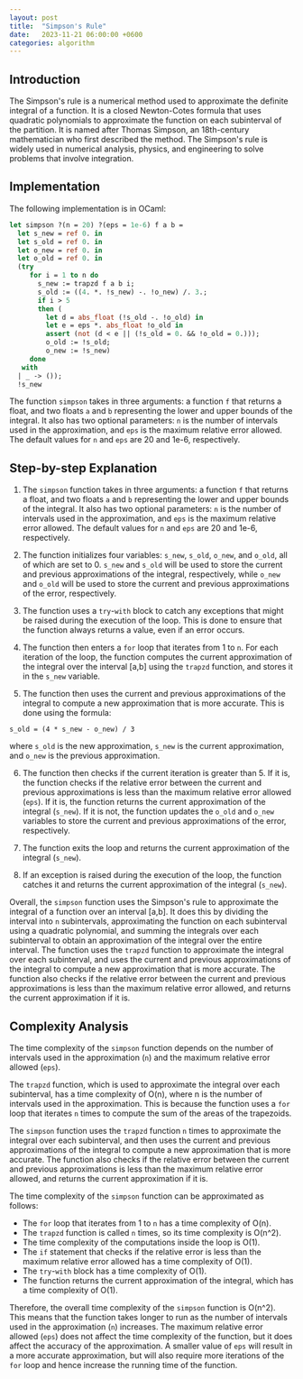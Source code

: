```yaml
---
layout: post
title:  "Simpson's Rule"
date:   2023-11-21 06:00:00 +0600
categories: algorithm
---
```


## Introduction  
The Simpson's rule is a numerical method used to approximate the definite integral of a function. It is a closed Newton-Cotes formula that uses quadratic polynomials to approximate the function on each subinterval of the partition. It is named after Thomas Simpson, an 18th-century mathematician who first described the method. The Simpson's rule is widely used in numerical analysis, physics, and engineering to solve problems that involve integration.  
   
## Implementation  
The following implementation is in OCaml:  
   
```ocaml  
let simpson ?(n = 20) ?(eps = 1e-6) f a b =
  let s_new = ref 0. in
  let s_old = ref 0. in
  let o_new = ref 0. in
  let o_old = ref 0. in
  (try
     for i = 1 to n do
       s_new := trapzd f a b i;
       s_old := ((4. *. !s_new) -. !o_new) /. 3.;
       if i > 5
       then (
         let d = abs_float (!s_old -. !o_old) in
         let e = eps *. abs_float !o_old in
         assert (not (d < e || (!s_old = 0. && !o_old = 0.)));
         o_old := !s_old;
         o_new := !s_new)
     done
   with
  | _ -> ());
  !s_new
```  
   
The function `simpson` takes in three arguments: a function `f` that returns a float, and two floats `a` and `b` representing the lower and upper bounds of the integral. It also has two optional parameters: `n` is the number of intervals used in the approximation, and `eps` is the maximum relative error allowed. The default values for `n` and `eps` are 20 and 1e-6, respectively.  
   
## Step-by-step Explanation 
1. The `simpson` function takes in three arguments: a function `f` that returns a float, and two floats `a` and `b` representing the lower and upper bounds of the integral. It also has two optional parameters: `n` is the number of intervals used in the approximation, and `eps` is the maximum relative error allowed. The default values for `n` and `eps` are 20 and 1e-6, respectively.  
   
2. The function initializes four variables: `s_new`, `s_old`, `o_new`, and `o_old`, all of which are set to 0. `s_new` and `s_old` will be used to store the current and previous approximations of the integral, respectively, while `o_new` and `o_old` will be used to store the current and previous approximations of the error, respectively.  
   
3. The function uses a `try`-`with` block to catch any exceptions that might be raised during the execution of the loop. This is done to ensure that the function always returns a value, even if an error occurs.  
   
4. The function then enters a `for` loop that iterates from 1 to `n`. For each iteration of the loop, the function computes the current approximation of the integral over the interval [a,b] using the `trapzd` function, and stores it in the `s_new` variable.  
   
5. The function then uses the current and previous approximations of the integral to compute a new approximation that is more accurate. This is done using the formula:  
   
```  
s_old = (4 * s_new - o_new) / 3  
```  
   
where `s_old` is the new approximation, `s_new` is the current approximation, and `o_new` is the previous approximation.  
   
6. The function then checks if the current iteration is greater than 5. If it is, the function checks if the relative error between the current and previous approximations is less than the maximum relative error allowed (`eps`). If it is, the function returns the current approximation of the integral (`s_new`). If it is not, the function updates the `o_old` and `o_new` variables to store the current and previous approximations of the error, respectively.  
   
7. The function exits the loop and returns the current approximation of the integral (`s_new`).  
   
8. If an exception is raised during the execution of the loop, the function catches it and returns the current approximation of the integral (`s_new`).  
   
Overall, the `simpson` function uses the Simpson's rule to approximate the integral of a function over an interval [a,b]. It does this by dividing the interval into `n` subintervals, approximating the function on each subinterval using a quadratic polynomial, and summing the integrals over each subinterval to obtain an approximation of the integral over the entire interval. The function uses the `trapzd` function to approximate the integral over each subinterval, and uses the current and previous approximations of the integral to compute a new approximation that is more accurate. The function also checks if the relative error between the current and previous approximations is less than the maximum relative error allowed, and returns the current approximation if it is.
  
## Complexity Analysis  
The time complexity of the `simpson` function depends on the number of intervals used in the approximation (`n`) and the maximum relative error allowed (`eps`).  
   
The `trapzd` function, which is used to approximate the integral over each subinterval, has a time complexity of O(n), where n is the number of intervals used in the approximation. This is because the function uses a `for` loop that iterates `n` times to compute the sum of the areas of the trapezoids.  
   
The `simpson` function uses the `trapzd` function `n` times to approximate the integral over each subinterval, and then uses the current and previous approximations of the integral to compute a new approximation that is more accurate. The function also checks if the relative error between the current and previous approximations is less than the maximum relative error allowed, and returns the current approximation if it is.  
   
The time complexity of the `simpson` function can be approximated as follows:  
   
- The `for` loop that iterates from 1 to `n` has a time complexity of O(n).  
- The `trapzd` function is called `n` times, so its time complexity is O(n^2).  
- The time complexity of the computations inside the loop is O(1).  
- The `if` statement that checks if the relative error is less than the maximum relative error allowed has a time complexity of O(1).  
- The `try`-`with` block has a time complexity of O(1).  
- The function returns the current approximation of the integral, which has a time complexity of O(1).  
   
Therefore, the overall time complexity of the `simpson` function is O(n^2). This means that the function takes longer to run as the number of intervals used in the approximation (`n`) increases. The maximum relative error allowed (`eps`) does not affect the time complexity of the function, but it does affect the accuracy of the approximation. A smaller value of `eps` will result in a more accurate approximation, but will also require more iterations of the `for` loop and hence increase the running time of the function.